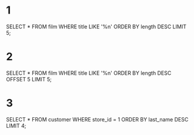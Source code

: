 # 1

SELECT * FROM film WHERE title LIKE '%n'
ORDER BY length DESC
LIMIT 5;

# 2

SELECT * FROM film WHERE title LIKE '%n'
ORDER BY length DESC
OFFSET 5
LIMIT 5;

# 3

SELECT * FROM customer 
WHERE store_id = 1 
ORDER BY last_name DESC
LIMIT 4;

